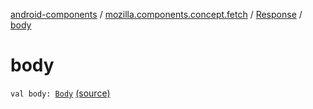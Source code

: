 [android-components](../../index.md) / [mozilla.components.concept.fetch](../index.md) / [Response](index.md) / [body](./body.md)

# body

`val body: `[`Body`](-body/index.md) [(source)](https://github.com/mozilla-mobile/android-components/blob/master/components/concept/fetch/src/main/java/mozilla/components/concept/fetch/Response.kt#L35)